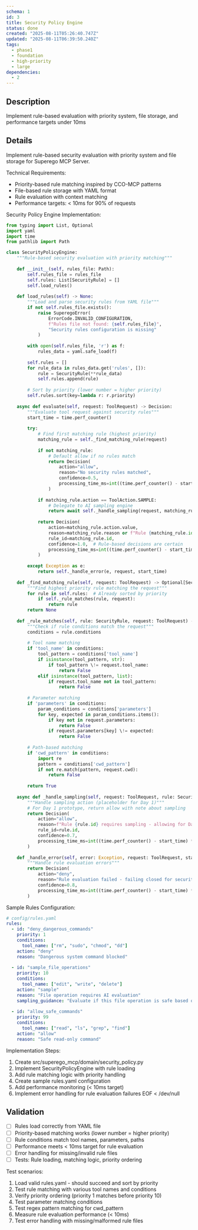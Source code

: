 ```yaml
---
schema: 1
id: 3
title: Security Policy Engine
status: done
created: "2025-08-11T05:26:40.747Z"
updated: "2025-08-11T06:39:50.240Z"
tags:
  - phase1
  - foundation
  - high-priority
  - large
dependencies:
  - 2
---
```

## Description
Implement rule-based evaluation with priority system, file storage, and performance targets under 10ms

## Details
Implement rule-based security evaluation with priority system and file storage for Superego MCP Server.

Technical Requirements:
- Priority-based rule matching inspired by CCO-MCP patterns
- File-based rule storage with YAML format
- Rule evaluation with context matching
- Performance targets: < 10ms for 90% of requests

Security Policy Engine Implementation:
```python
from typing import List, Optional
import yaml
import time
from pathlib import Path

class SecurityPolicyEngine:
    """Rule-based security evaluation with priority matching"""
    
    def __init__(self, rules_file: Path):
        self.rules_file = rules_file
        self.rules: List[SecurityRule] = []
        self.load_rules()
        
    def load_rules(self) -> None:
        """Load and parse security rules from YAML file"""
        if not self.rules_file.exists():
            raise SuperegoError(
                ErrorCode.INVALID_CONFIGURATION,
                f"Rules file not found: {self.rules_file}",
                "Security rules configuration is missing"
            )
            
        with open(self.rules_file, 'r') as f:
            rules_data = yaml.safe_load(f)
            
        self.rules = []
        for rule_data in rules_data.get('rules', []):
            rule = SecurityRule(**rule_data)
            self.rules.append(rule)
            
        # Sort by priority (lower number = higher priority)
        self.rules.sort(key=lambda r: r.priority)
        
    async def evaluate(self, request: ToolRequest) -> Decision:
        """Evaluate tool request against security rules"""
        start_time = time.perf_counter()
        
        try:
            # Find first matching rule (highest priority)
            matching_rule = self._find_matching_rule(request)
            
            if not matching_rule:
                # Default allow if no rules match
                return Decision(
                    action="allow",
                    reason="No security rules matched",
                    confidence=0.5,
                    processing_time_ms=int((time.perf_counter() - start_time) * 1000)
                )
                
            if matching_rule.action == ToolAction.SAMPLE:
                # Delegate to AI sampling engine
                return await self._handle_sampling(request, matching_rule, start_time)
                
            return Decision(
                action=matching_rule.action.value,
                reason=matching_rule.reason or f"Rule {matching_rule.id} matched",
                rule_id=matching_rule.id,
                confidence=1.0,  # Rule-based decisions are certain
                processing_time_ms=int((time.perf_counter() - start_time) * 1000)
            )
            
        except Exception as e:
            return self._handle_error(e, request, start_time)
            
    def _find_matching_rule(self, request: ToolRequest) -> Optional[SecurityRule]:
        """Find highest priority rule matching the request"""
        for rule in self.rules:  # Already sorted by priority
            if self._rule_matches(rule, request):
                return rule
        return None
        
    def _rule_matches(self, rule: SecurityRule, request: ToolRequest) -> bool:
        """Check if rule conditions match the request"""
        conditions = rule.conditions
        
        # Tool name matching
        if 'tool_name' in conditions:
            tool_pattern = conditions['tool_name']
            if isinstance(tool_pattern, str):
                if tool_pattern \!= request.tool_name:
                    return False
            elif isinstance(tool_pattern, list):
                if request.tool_name not in tool_pattern:
                    return False
                    
        # Parameter matching
        if 'parameters' in conditions:
            param_conditions = conditions['parameters']
            for key, expected in param_conditions.items():
                if key not in request.parameters:
                    return False
                if request.parameters[key] \!= expected:
                    return False
                    
        # Path-based matching  
        if 'cwd_pattern' in conditions:
            import re
            pattern = conditions['cwd_pattern']
            if not re.match(pattern, request.cwd):
                return False
                
        return True
        
    async def _handle_sampling(self, request: ToolRequest, rule: SecurityRule, start_time: float) -> Decision:
        """Handle sampling action (placeholder for Day 1)"""
        # For Day 1 prototype, return allow with note about sampling
        return Decision(
            action="allow",
            reason=f"Rule {rule.id} requires sampling - allowing for Day 1 prototype",
            rule_id=rule.id,
            confidence=0.7,
            processing_time_ms=int((time.perf_counter() - start_time) * 1000)
        )
        
    def _handle_error(self, error: Exception, request: ToolRequest, start_time: float) -> Decision:
        """Handle rule evaluation errors"""
        return Decision(
            action="deny",
            reason="Rule evaluation failed - failing closed for security",
            confidence=0.8,
            processing_time_ms=int((time.perf_counter() - start_time) * 1000)
        )
```

Sample Rules Configuration:
```yaml
# config/rules.yaml
rules:
  - id: "deny_dangerous_commands"
    priority: 1
    conditions:
      tool_name: ["rm", "sudo", "chmod", "dd"]
    action: "deny"
    reason: "Dangerous system command blocked"
    
  - id: "sample_file_operations" 
    priority: 10
    conditions:
      tool_name: ["edit", "write", "delete"]
    action: "sample"
    reason: "File operation requires AI evaluation"
    sampling_guidance: "Evaluate if this file operation is safe based on the file path and content"
    
  - id: "allow_safe_commands"
    priority: 99
    conditions:
      tool_name: ["read", "ls", "grep", "find"]
    action: "allow"
    reason: "Safe read-only command"
```

Implementation Steps:
1. Create src/superego_mcp/domain/security_policy.py
2. Implement SecurityPolicyEngine with rule loading
3. Add rule matching logic with priority handling
4. Create sample rules.yaml configuration
5. Add performance monitoring (< 10ms target)
6. Implement error handling for rule evaluation failures
EOF < /dev/null

## Validation
- [ ] Rules load correctly from YAML file
- [ ] Priority-based matching works (lower number = higher priority)
- [ ] Rule conditions match tool names, parameters, paths
- [ ] Performance meets < 10ms target for rule evaluation
- [ ] Error handling for missing/invalid rule files
- [ ] Tests: Rule loading, matching logic, priority ordering

Test scenarios:
1. Load valid rules.yaml - should succeed and sort by priority
2. Test rule matching with various tool names and conditions
3. Verify priority ordering (priority 1 matches before priority 10)
4. Test parameter matching conditions
5. Test regex pattern matching for cwd_pattern
6. Measure rule evaluation performance (< 10ms)
7. Test error handling with missing/malformed rule files